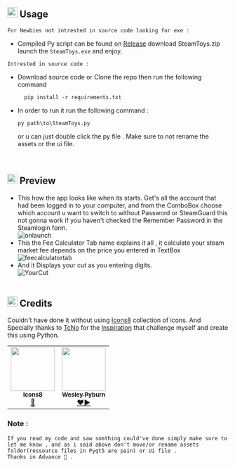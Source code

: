 ﻿## <img src=".\assets\icon.ico" width="23" height="" title="SteamToys Logo"> Usage
`For Newbies not intrested in source code looking for exe :`

* Compiled Py script can be found on [Release](https://github.com/itsW3RN3R/SteamToys/releases "Releases") download SteamToys.zip launch the `SteamToys.exe` and enjoy.

`Intrested in source code :`

* Download source code or Clone the repo then run the following command 

  ```
    pip install -r requirements.txt 
    ```

* In order to run it run the following command :

  ```
  py path\to\SteamToys.py
  ```
  or u can just double click the py file .
  Make sure to not rename the assets or the ui file.
<br>

## <img src=".\assets\icon.ico" width="23" height="" title="SteamToys Logo"> Preview 

* This how the app looks like when its starts. Get's all the account that had been logged in to your computer, and from the ComboBox choose which account u want to switch to without Password or SteamGuard this not gonna work if you haven't checked the Remember Password in the Steamlogin form.<br>
![onlaunch](.\screenshot\onlaunch.png)
* This the Fee Calculator Tab name explains it all , it calculate your steam market fee depends on the price you entered in TextBox<br>
![feecalculatortab](.\screenshots\FeeCalculator.png)
* And it Displays your cut as you entering digits.<br>
![YourCut](.\screenshots\FeeCalculatorUrCut.png)
<br><br>

## <img src=".\assets\icon.ico" width="23" height="" title="SteamToys Logo"> Credits
Couldn't have done it without using [Icons8](https://icons8.com/ "Icons8") collection of icons. And Specially thanks to [TcNo](https://github.com/TCNOco) for the [Inspiration](https://github.com/TCNOco/TcNo-Acc-Switcher) that challenge myself and create this using Python. 
<br>
<table>
  <tr>
    <td align="center"><a href="https://icons8.com/"><img src="https://avatars.githubusercontent.com/u/6615749?s=200&v=4" width="100px;" alt=""/><br /><sub><b>Icons8</b></sub></a><br /><a href="https://icons8.com/" title="Icons">🙏</a></td>
    <td align="center"><a href="https://github.com/TCNOco"><img src="https://avatars.githubusercontent.com/u/10319195?v=4" width="100px;" alt=""/><br /><sub><b>Wesley Pyburn</b></sub></a><br /><a href="https://github.com/TCNOco" title="Instpiration">❤️</a><a href="https://www.youtube.com/TroubleChute" title="TcNo Youtube">▶️</a></td>
  </tr>
  
</table>



### Note :
```
If you read my code and saw somthing could've done simply make sure to let me know , and as i said above don't move/or rename assets folder(ressource files in Pyqt5 are pain) or Ui file .
Thanks in Advance 🥰 .
```

